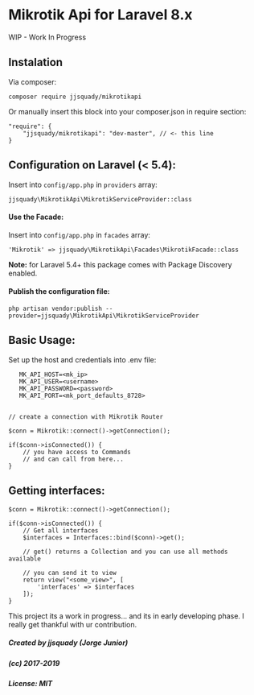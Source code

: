 # Mikrotik Api for Laravel 8.x
WIP - Work In Progress

Instalation
----

Via composer:
```
composer require jjsquady/mikrotikapi
```

Or manually insert this block into your composer.json in require section:
```
"require": {
    "jjsquady/mikrotikapi": "dev-master", // <- this line
}
```

Configuration on Laravel (< 5.4):
----

Insert into `config/app.php` in `providers` array:

```
jjsquady\MikrotikApi\MikrotikServiceProvider::class
```

#### Use the Facade:

Insert into `config/app.php` in `facades` array:

```
'Mikrotik' => jjsquady\MikrotikApi\Facades\MikrotikFacade::class
```

**Note:** for Laravel 5.4+ this package comes with Package Discovery enabled.


#### Publish the configuration file:

```
php artisan vendor:publish --provider=jjsquady\MikrotikApi\MikrotikServiceProvider
```

Basic Usage:
----

Set up the host and credentials into .env file:

```$bash
   MK_API_HOST=<mk_ip>
   MK_API_USER=<username>
   MK_API_PASSWORD=<password>
   MK_API_PORT=<mk_port_defaults_8728>
```

```$php

// create a connection with Mikrotik Router

$conn = Mikrotik::connect()->getConnection();
 
if($conn->isConnected()) {
    // you have access to Commands
    // and can call from here...
}
```

Getting interfaces:
---
```$php
$conn = Mikrotik::connect()->getConnection();
 
if($conn->isConnected()) {
    // Get all interfaces
    $interfaces = Interfaces::bind($conn)->get();
    
    // get() returns a Collection and you can use all methods available
    
    // you can send it to view 
    return view("<some_view>", [
        'interfaces' => $interfaces
    ]);
}
```

This project its a work in progress... and its in early developing phase.
I really get thankful with ur contribution.

##### Created by jjsquady (Jorge Junior)
##### (cc) 2017-2019
##### License: MIT
